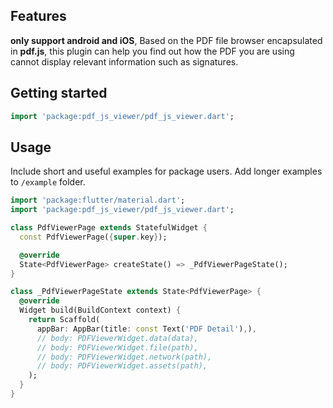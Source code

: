 ## Features
**only support android and iOS**,
Based on the PDF file browser encapsulated in **pdf.js**, this plugin can help you find out how the PDF you are using cannot display relevant information such as signatures.

## Getting started

```dart
import 'package:pdf_js_viewer/pdf_js_viewer.dart';
```

## Usage

Include short and useful examples for package users. Add longer examples
to `/example` folder.

```dart
import 'package:flutter/material.dart';
import 'package:pdf_js_viewer/pdf_js_viewer.dart';

class PdfViewerPage extends StatefulWidget {
  const PdfViewerPage({super.key});

  @override
  State<PdfViewerPage> createState() => _PdfViewerPageState();
}

class _PdfViewerPageState extends State<PdfViewerPage> {
  @override
  Widget build(BuildContext context) {
    return Scaffold(
      appBar: AppBar(title: const Text('PDF Detail'),),
      // body: PDFViewerWidget.data(data),
      // body: PDFViewerWidget.file(path),
      // body: PDFViewerWidget.network(path),
      // body: PDFViewerWidget.assets(path),
    );
  }
}

```
